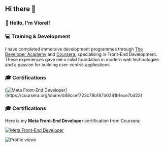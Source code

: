 ## Hi there 👋

### 👋 Hello, I'm Viorel!

### 💻 Training & Development

I have completed immersive development programmes through [The Developer Academy](https://www.thedeveloperacademy.com) and [Coursera](https://www.coursera.org), specialising in Front-End Development. These experiences gave me a solid foundation in modern web technologies and a passion for building user-centric applications.

### 🎓 Certifications

[![Meta Front-End Developer]([https://img.shields.io/badge/Meta%20Front-End%20Developer-Coursera-blue](https://www.coursera.org/account/accomplishments/specialization/certificate/P4NG21MJO4HM))](https://coursera.org/share/d48ccef723c79b187b0241b1ece7bd22)

### 🎓 Certifications

Here is my **Meta Front-End Developer** certification from Coursera:

[![Meta Front-End Developer](https://img.shields.io/badge/Meta%20Front-End%20Developer-Coursera-blue)](https://www.coursera.org/account/accomplishments/certificate/P4NG21MJO4HM)


![Profile views](https://komarev.com/ghpvc/?username=Dux-ping&color=brightgreen)










<!--
**Dux-ping/Dux-ping** is a ✨ _special_ ✨ repository because its `README.md` (this file) appears on your GitHub profile.




Here are some ideas to get you started:

- 🔭 I’m currently working on ...
- 🌱 I’m currently learning ...
- 👯 I’m looking to collaborate on ...
- 🤔 I’m looking for help with ...
- 💬 Ask me about ...
- 📫 How to reach me: ...
- 😄 Pronouns: ...
- ⚡ Fun fact: ...
-->
